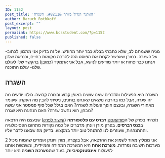 ```yaml
---
ID: 1152
post_title: 'האתגר הגדול ביותר &#8211; השגרה'
author: Baruch Rothkoff
post_excerpt: ""
layout: post
permalink: https://www.bcsstudent.com/?p=1152
published: false
---
```

<!-- wp:paragraph -->
<p>מניח ששמתם לב, שלא כתבתי בבלוג כבר יותר מחודש. על זה בדיוק אני מתכוון לכתוב- על השגרה. כמובן שאפשר לקחת את הפוסט הזה להרבה מקומות בחיים, וכנראה שלכן אנחנו כבר פחות או יותר מודעים לנושא, אבל אני אתמקד (כמובן) בהקשר שלו לעולם שלנו- עולם התוכנה.</p>
<!-- /wp:paragraph -->

<!-- wp:heading -->
<h2>השגרה</h2>
<!-- /wp:heading -->

<!-- wp:paragraph -->
<p>השגרה היא הפעילות והדברים שאנו עושים באופן קבוע ובצורה קבועה. כולנו יודעים מה זה שגרה, אבל כמו בהרבה נושאים שאנחנו בוחנים, ניסיתי להבין מה העקרון שעומד מאחורי השגרה, ובעצם הופך פעולות לשגרה? האם בגלל שכל סוף סמסטר אני עושה מבחן, הוא נחשב שגרה? האם הנהיגה היא שגרה?</p>
<!-- /wp:paragraph -->

<!-- wp:paragraph -->
<p>נזכרתי בפרק של ה<a href="###">פודקאסט</a> <strong>רברס עם פלטפורמה</strong> (<a rel="noreferrer noopener" aria-label="קישור לפרק (opens in a new tab)" href="https://www.reversim.com/2019/01/summit-2018-72-reasons-psychology-will.html" target="_blank">קישור לפרק</a>) שבעצם היה הרצאה ב<strong>כנס רברסים</strong>. בפרק מורן ויונתן מדברים על כמה נקודות מתחום הפסיכולוגיה וההתנהגות, שעוזרים לנו להתנהל טוב יותר במקצוע. בדיוק מה שבאנו לדבר עליו.</p>
<!-- /wp:paragraph -->

<!-- wp:paragraph -->
<p>אני ממליץ מאוד לשמוע את ההרצאה, אבל בקצרה, מורן ויונתן אומרים שהמוח מכיל 2 מערכות חשיבה נפרדות. <strong>מערכת אחת</strong> היא המערכת המהירה והמיידית, ומשמשת אותנו לפעולות <strong>אינסטנקטיביות</strong>, בעוד ש<strong>המערכת השניה</strong> היא יותר </p>
<!-- /wp:paragraph -->